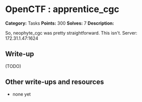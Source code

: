 # OpenCTF : apprentice_cgc

**Category:** Tasks
**Points:** 300
**Solves:** 7
**Description:**

So, neophyte_cgc was pretty straightforward.
This isn't.
Server: 172.31.1.47:1624

## Write-up

(TODO)

## Other write-ups and resources

* none yet
